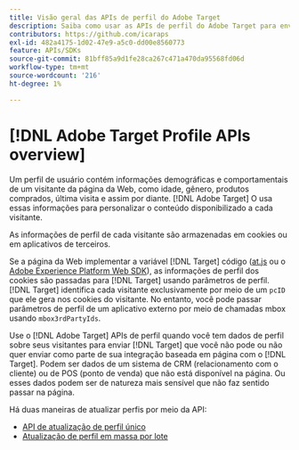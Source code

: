 ```yaml
---
title: Visão geral das APIs de perfil do Adobe Target
description: Saiba como usar as APIs de perfil do Adobe Target para enviar dados do visitante para o [!DNL Target].
contributors: https://github.com/icaraps
exl-id: 482a4175-1d02-47e9-a5c0-dd00e8560773
feature: APIs/SDKs
source-git-commit: 81bff85a9d1fe28ca267c471a470da95568fd06d
workflow-type: tm+mt
source-wordcount: '216'
ht-degree: 1%

---
```


# [!DNL Adobe Target Profile APIs overview]

Um perfil de usuário contém informações demográficas e comportamentais de um visitante da página da Web, como idade, gênero, produtos comprados, última visita e assim por diante. [!DNL Adobe Target] O usa essas informações para personalizar o conteúdo disponibilizado a cada visitante.

As informações de perfil de cada visitante são armazenadas em cookies ou em aplicativos de terceiros.

Se a página da Web implementar a variável [!DNL Target] código ([at.js](/help/dev/implement/client-side/atjs/how-atjs-works/overview.md) ou o [Adobe Experience Platform Web SDK](/help/dev/implement/client-side/aep-web-sdk.md)), as informações de perfil dos cookies são passadas para [!DNL Target] usando parâmetros de perfil. [!DNL Target] identifica cada visitante exclusivamente por meio de um `pcID` que ele gera nos cookies do visitante. No entanto, você pode passar parâmetros de perfil de um aplicativo externo por meio de chamadas mbox usando `mbox3rdPartyIds`.

Use o [!DNL Adobe Target] APIs de perfil quando você tem dados de perfil sobre seus visitantes para enviar [!DNL Target] que você não pode ou não quer enviar como parte de sua integração baseada em página com o [!DNL Target]. Podem ser dados de um sistema de CRM (relacionamento com o cliente) ou de POS (ponto de venda) que não está disponível na página. Ou esses dados podem ser de natureza mais sensível que não faz sentido passar na página.

Há duas maneiras de atualizar perfis por meio da API:

* [API de atualização de perfil único](/help/dev/administer/profile-api/profile-single-api.md)
* [Atualização de perfil em massa por lote](/help/dev/administer/profile-api/profile-bulk-api.md)
